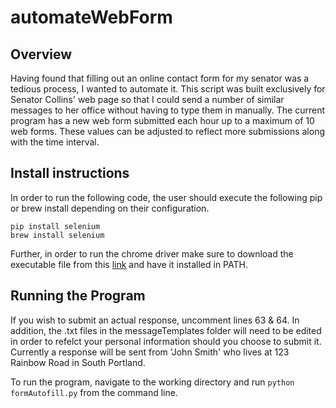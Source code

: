# automateWebForm

## Overview
Having found that filling out an online contact form for my senator was a tedious process, I wanted to automate it. This script was built exclusively for Senator Collins' web page so that I could send a number of similar messages to her office without having to type them in manually. The current program has a new web form submitted each hour up to a maximum of 10 web forms. These values can be adjusted to reflect more submissions along with the time interval.

## Install instructions

In order to run the following code, the user should execute the following pip or brew install depending on their configuration.

```
pip install selenium
brew install selenium
```

Further, in order to run the chrome driver make sure to download the executable file from this [link](https://chromedriver.storage.googleapis.com/index.html?path=2.44/) and have it installed in PATH. 

## Running the Program
If you wish to submit an actual response, uncomment lines 63 & 64. In addition, the .txt files in the messageTemplates folder will need to be edited in order to refelct your personal information should you choose to submit it. Currently a response will be sent from 'John Smith' who lives at 123 Rainbow Road in South Portland.

To run the program, navigate to the working directory and run ```python formAutofill.py``` from the command line.



